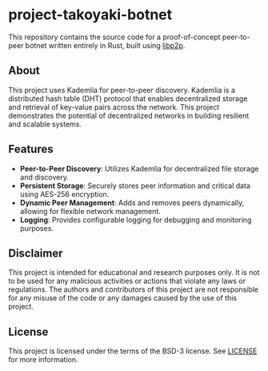 # project-takoyaki-botnet

This repository contains the source code for a proof-of-concept peer-to-peer botnet written entirely in Rust, built
using [libp2p](https://libp2p.io).

## About

This project uses Kademlia for peer-to-peer discovery. Kademlia is a distributed hash table (DHT) protocol that enables
decentralized storage and retrieval of key-value pairs across the network. This project demonstrates the potential of
decentralized networks in building resilient and scalable systems.

## Features

- **Peer-to-Peer Discovery**: Utilizes Kademlia for decentralized file storage and discovery.
- **Persistent Storage**: Securely stores peer information and critical data using AES-256 encryption.
- **Dynamic Peer Management**: Adds and removes peers dynamically, allowing for flexible network management.
- **Logging**: Provides configurable logging for debugging and monitoring purposes.

## Disclaimer

This project is intended for educational and research purposes only. It is not to be used for any malicious activities
or actions that violate any laws or regulations. The authors and contributors of this project are not responsible for
any misuse of the code or any damages caused by the use of this project.

## License

This project is licensed under the terms of the BSD-3 license. See [LICENSE](LICENSE) for more information.
